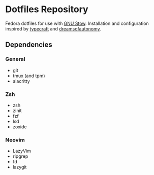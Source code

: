 # Dotfiles Repository 

Fedora dotfiles for use with [GNU Stow](www.gnu.org/software/stow).
Installation and configuration inspired by 
[typecraft](https://github.com/typecraft-dev/dotfiles) and 
[dreamsofautonomy](https://github.com/dreamsofautonomy/zensh).

## Dependencies

### General 

- git 
- tmux (and tpm)
- alacritty

### Zsh 

- zsh 
- zinit
- fzf
- lsd 
- zoxide

### Neovim 

- LazyVim
- ripgrep
- fd
- lazygit


